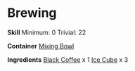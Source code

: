 <!-- TITLE: Iced Black Coffee -->
<!-- SUBTITLE: Plain coffee with ice. Bitter, but in a good way -->

# Brewing
**Skill**
Minimum: 0
Trivial: 22

**Container**
[Mixing Bowl](mixing-bowl)

**Ingredients**
[Black Coffee](black-coffee) x 1
[Ice Cube](ice-cube) x 3
